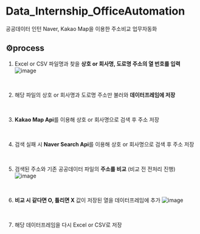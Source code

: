 # Data_Internship_OfficeAutomation
공공데이터 인턴 Naver, Kakao Map을 이용한 주소비교 업무자동화


## ⚙️process
1.  Excel or CSV 파일명과 찾을 **상호 or 회사명, 도로명 주소의 열 번호를 입력**
![image](https://user-images.githubusercontent.com/57780594/169347209-a8598eeb-a29e-4484-97de-2d436c4f483e.png)
<br>

2.  해당 파일의 상호 or 회사명과 도로명 주소만 불러와 **데이터프레임에 저장**
<br>  
  
3.  **Kakao Map Api**를 이용해 상호 or 회사명으로 검색 후 주소 저장
<br>
 
4.  검색 실패 시 **Naver Search Api**를 이용해 상호 or 회사명으로 검색 후 주소 저장
<br>
  
5.  검색된 주소와 기존 공공데이터 파일의 **주소를 비교** (비교 전 전처리 진행)  
![image](https://user-images.githubusercontent.com/57780594/169348652-a33bb144-d704-439d-9e6d-a3d80a8e2cc0.png)
<br>
  
6. **비교 시 같다면 O, 틀리면 X** 값이 저장된 열을 데이터프레임에 추가
![image](https://user-images.githubusercontent.com/57780594/169351155-199c9bf8-51e9-4d6b-a946-15903f22c243.png)
<br>

7. 해당 데이터프레임을 다시 Excel or CSV로 저장
